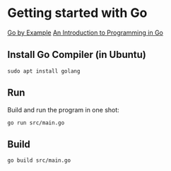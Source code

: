# Getting started with Go

[Go by Example](https://gobyexample.com/)
[An Introduction to Programming in Go](https://www.golang-book.com/books/intro)

## Install Go Compiler (in Ubuntu)

```console
sudo apt install golang
```

## Run

Build and run the program in one shot:

```console
go run src/main.go
```

## Build

```console
go build src/main.go
```
